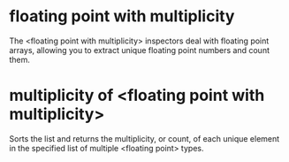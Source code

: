 # floating point with multiplicity

The &lt;floating point with multiplicity&gt; inspectors deal with floating point arrays, allowing you to extract unique floating point numbers and count them.

# multiplicity of &lt;floating point with multiplicity&gt;

Sorts the list and returns the multiplicity, or count, of each unique element in the specified list of multiple &lt;floating point&gt; types.
